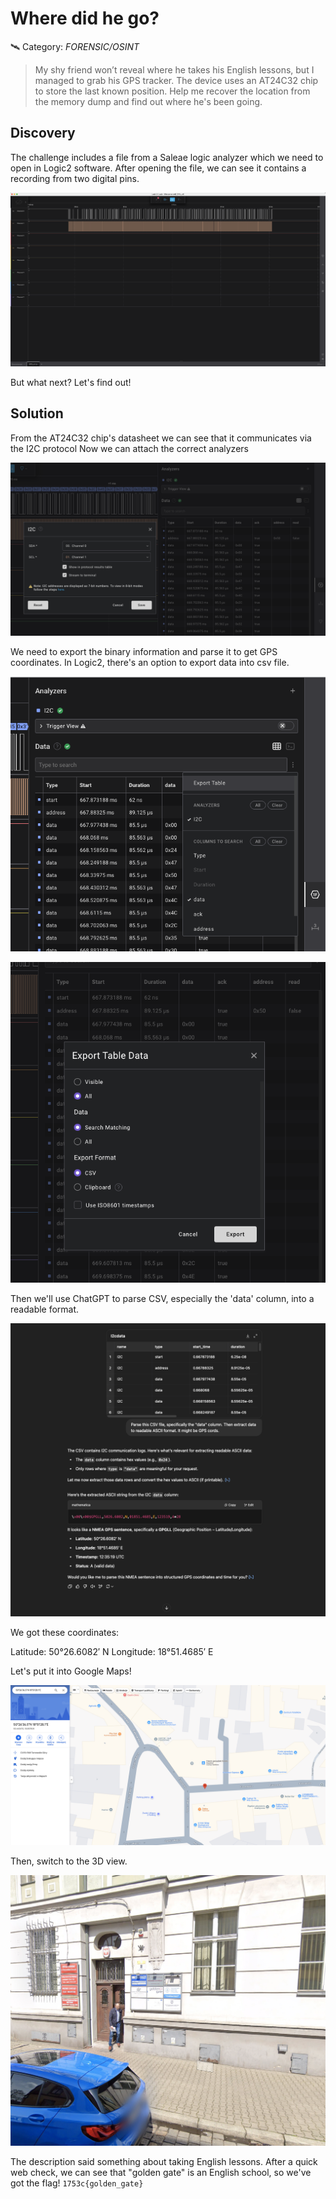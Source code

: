 # Where did he go?

🛰 Category: _FORENSIC/OSINT_

> My shy friend won’t reveal where he takes his English lessons, but I managed to grab his GPS tracker. The device uses an AT24C32 chip to store the last known position. Help me recover the location from the memory dump and find out where he's been going.

## Discovery

The challenge includes a file from a Saleae logic analyzer which we need to open in Logic2 software.
After opening the file, we can see it contains a recording from two digital pins.

![alt text](saleae_logic.png)

But what next? Let's find out!

## Solution

From the AT24C32 chip's datasheet we can see that it communicates via the I2C protocol
Now we can attach the correct analyzers

![alt text](analyzers.png)

We need to export the binary information and parse it to get GPS coordinates.
In Logic2, there's an option to export data into csv file.

![alt text](exportOne.png)

![alt text](exportTwo.png)

Then we'll use ChatGPT to parse CSV, especially the 'data' column, into a readable format.

![alt text](chatgpt.png)

We got these coordinates:

Latitude: 50°26.6082′ N
Longitude: 18°51.4685′ E

Let's put it into Google Maps!

![alt text](maps.png)

Then, switch to the 3D view.

![alt text](3dview.png)

The description said something about taking English lessons. After a quick web check, we can see that "golden gate" is an English school, so we've got the flag! `1753c{golden_gate}`